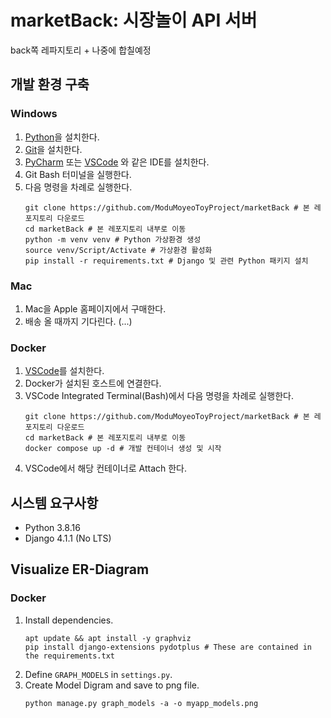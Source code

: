 # marketBack: 시장놀이 API 서버
back쪽 레파지토리 + 나중에 합칠예정

## 개발 환경 구축
### Windows
1. [Python](https://www.python.org/)을 설치한다.
1. [Git](https://git-scm.com/)을 설치한다.
1. [PyCharm](https://www.jetbrains.com/ko-kr/pycharm/) 또는 [VSCode](https://code.visualstudio.com/) 와 같은 IDE를 설치한다.
1. Git Bash 터미널을 실행한다.
1. 다음 명령을 차례로 실행한다.
    ```
    git clone https://github.com/ModuMoyeoToyProject/marketBack # 본 레포지토리 다운로드
    cd marketBack # 본 레포지토리 내부로 이동
    python -m venv venv # Python 가상환경 생성
    source venv/Script/Activate # 가상환경 활성화
    pip install -r requirements.txt # Django 및 관련 Python 패키지 설치
    ```
### Mac
1. Mac을 Apple 홈페이지에서 구매한다.
1. 배송 올 때까지 기다린다. (...)

### Docker
1. [VSCode](https://code.visualstudio.com/)를 설치한다.
1. Docker가 설치된 호스트에 연결한다.
1. VSCode Integrated Terminal(Bash)에서 다음 명령을 차례로 실행한다.
    ```
    git clone https://github.com/ModuMoyeoToyProject/marketBack # 본 레포지토리 다운로드
    cd marketBack # 본 레포지토리 내부로 이동
    docker compose up -d # 개발 컨테이너 생성 및 시작
    ```
1. VSCode에서 해당 컨테이너로 Attach 한다.

## 시스템 요구사항

* Python 3.8.16
* Django 4.1.1 (No LTS)

## Visualize ER-Diagram
### Docker
1. Install dependencies.
    ```
    apt update && apt install -y graphviz
    pip install django-extensions pydotplus # These are contained in the requirements.txt
    ```
2. Define `GRAPH_MODELS` in `settings.py`.
3. Create Model Digram and save to png file.
    ```
    python manage.py graph_models -a -o myapp_models.png
    ```